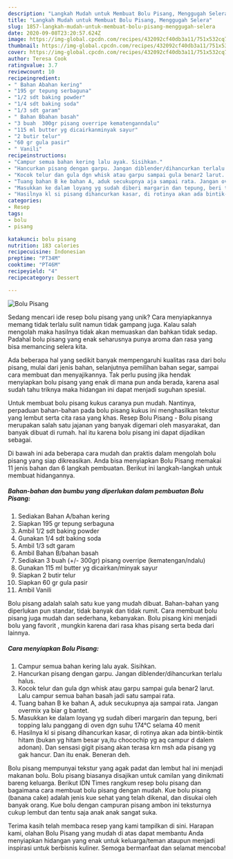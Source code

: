 ```yaml
---
description: "Langkah Mudah untuk Membuat Bolu Pisang, Menggugah Selera"
title: "Langkah Mudah untuk Membuat Bolu Pisang, Menggugah Selera"
slug: 1857-langkah-mudah-untuk-membuat-bolu-pisang-menggugah-selera
date: 2020-09-08T23:20:57.624Z
image: https://img-global.cpcdn.com/recipes/432092cf40db3a11/751x532cq70/bolu-pisang-foto-resep-utama.jpg
thumbnail: https://img-global.cpcdn.com/recipes/432092cf40db3a11/751x532cq70/bolu-pisang-foto-resep-utama.jpg
cover: https://img-global.cpcdn.com/recipes/432092cf40db3a11/751x532cq70/bolu-pisang-foto-resep-utama.jpg
author: Teresa Cook
ratingvalue: 3.7
reviewcount: 10
recipeingredient:
- " Bahan Abahan kering"
- "195 gr tepung serbaguna"
- "1/2 sdt baking powder"
- "1/4 sdt baking soda"
- "1/3 sdt garam"
- " Bahan Bbahan basah"
- "3 buah  300gr pisang overripe kematenganndalu"
- "115 ml butter yg dicairkanminyak sayur"
- "2 butir telur"
- "60 gr gula pasir"
- " Vanili"
recipeinstructions:
- "Campur semua bahan kering lalu ayak. Sisihkan."
- "Hancurkan pisang dengan garpu. Jangan diblender/dihancurkan terlalu halus."
- "Kocok telur dan gula dgn whisk atau garpu sampai gula benar2 larut. Lalu campur semua bahan basah jadi satu sampai rata."
- "Tuang bahan B ke bahan A, aduk secukupnya aja sampai rata. Jangan overmix ya biar g bantet."
- "Masukkan ke dalam loyang yg sudah diberi margarin dan tepung, beri topping lalu panggang di oven dgn suhu 174°C selama 40 menit"
- "Hasilnya kl si pisang dihancurkan kasar, di rotinya akan ada bintik-bintik hitam (bukan yg hitam besar ya,itu chocochip yg aq campur d dalem adonan). Dan sensasi gigit pisang akan terasa krn msh ada pisang yg gak hancur. Dan itu enak. Beneran deh."
categories:
- Resep
tags:
- bolu
- pisang

katakunci: bolu pisang 
nutrition: 183 calories
recipecuisine: Indonesian
preptime: "PT34M"
cooktime: "PT46M"
recipeyield: "4"
recipecategory: Dessert

---
```



![Bolu Pisang](https://img-global.cpcdn.com/recipes/432092cf40db3a11/751x532cq70/bolu-pisang-foto-resep-utama.jpg)

Sedang mencari ide resep bolu pisang yang unik? Cara menyiapkannya memang tidak terlalu sulit namun tidak gampang juga. Kalau salah mengolah maka hasilnya tidak akan memuaskan dan bahkan tidak sedap. Padahal bolu pisang yang enak seharusnya punya aroma dan rasa yang bisa memancing selera kita.

Ada beberapa hal yang sedikit banyak mempengaruhi kualitas rasa dari bolu pisang, mulai dari jenis bahan, selanjutnya pemilihan bahan segar, sampai cara membuat dan menyajikannya. Tak perlu pusing jika hendak menyiapkan bolu pisang yang enak di mana pun anda berada, karena asal sudah tahu triknya maka hidangan ini dapat menjadi suguhan spesial.

Untuk membuat bolu pisang kukus caranya pun mudah. Nantinya, perpaduan bahan-bahan pada bolu pisang kukus ini menghasilkan tekstur yang lembut serta cita rasa yang khas. Resep Bolu Pisang - Bolu pisang merupakan salah satu jajanan yang banyak digemari oleh masyarakat, dan banyak dibuat di rumah. hal itu karena bolu pisang ini dapat dijadikan sebagai.


Di bawah ini ada beberapa cara mudah dan praktis dalam mengolah bolu pisang yang siap dikreasikan. Anda bisa menyiapkan Bolu Pisang memakai 11 jenis bahan dan 6 langkah pembuatan. Berikut ini langkah-langkah untuk membuat hidangannya.

<!--inarticleads1-->

##### Bahan-bahan dan bumbu yang diperlukan dalam pembuatan Bolu Pisang:

1. Sediakan  Bahan A/bahan kering
1. Siapkan 195 gr tepung serbaguna
1. Ambil 1/2 sdt baking powder
1. Gunakan 1/4 sdt baking soda
1. Ambil 1/3 sdt garam
1. Ambil  Bahan B/bahan basah
1. Sediakan 3 buah (+/- 300gr) pisang overripe (kematengan/ndalu)
1. Gunakan 115 ml butter yg dicairkan/minyak sayur
1. Siapkan 2 butir telur
1. Siapkan 60 gr gula pasir
1. Ambil  Vanili


Bolu pisang adalah salah satu kue yang mudah dibuat. Bahan-bahan yang diperlukan pun standar, tidak banyak dan tidak rumit. Cara membuat bolu pisang juga mudah dan sederhana, kebanyakan. Bolu pisang kini menjadi bolu yang favorit , mungkin karena dari rasa khas pisang serta beda dari lainnya. 

<!--inarticleads2-->

##### Cara menyiapkan Bolu Pisang:

1. Campur semua bahan kering lalu ayak. Sisihkan.
1. Hancurkan pisang dengan garpu. Jangan diblender/dihancurkan terlalu halus.
1. Kocok telur dan gula dgn whisk atau garpu sampai gula benar2 larut. Lalu campur semua bahan basah jadi satu sampai rata.
1. Tuang bahan B ke bahan A, aduk secukupnya aja sampai rata. Jangan overmix ya biar g bantet.
1. Masukkan ke dalam loyang yg sudah diberi margarin dan tepung, beri topping lalu panggang di oven dgn suhu 174°C selama 40 menit
1. Hasilnya kl si pisang dihancurkan kasar, di rotinya akan ada bintik-bintik hitam (bukan yg hitam besar ya,itu chocochip yg aq campur d dalem adonan). Dan sensasi gigit pisang akan terasa krn msh ada pisang yg gak hancur. Dan itu enak. Beneran deh.


Bolu pisang mempunyai tekstur yang agak padat dan lembut hal ini menjadi makanan bolu. Bolu pisang biasanya disajikan untuk camilan yang dinikmati bareng keluarga. Berikut IDN Times rangkum resep bolu pisang dan bagaimana cara membuat bolu pisang dengan mudah. Kue bolu pisang (banana cake) adalah jenis kue sehat yang telah dikenal, dan disukai oleh banyak orang. Kue bolu dengan campuran pisang ambon ini teksturnya cukup lembut dan tentu saja anak anak sangat suka. 

Terima kasih telah membaca resep yang kami tampilkan di sini. Harapan kami, olahan Bolu Pisang yang mudah di atas dapat membantu Anda menyiapkan hidangan yang enak untuk keluarga/teman ataupun menjadi inspirasi untuk berbisnis kuliner. Semoga bermanfaat dan selamat mencoba!
